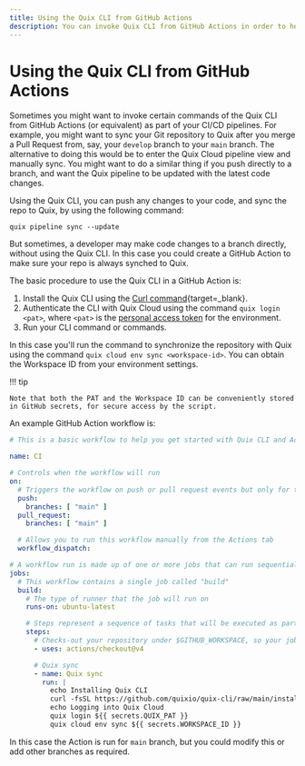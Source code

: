 ```yaml
---
title: Using the Quix CLI from GitHub Actions
description: You can invoke Quix CLI from GitHub Actions in order to help automate your workflows.
---
```


# Using the Quix CLI from GitHub Actions

Sometimes you might want to invoke certain commands of the Quix CLI from GitHub Actions (or equivalent) as part of your CI/CD pipelines. For example, you might want to sync your Git repository to Quix after you merge a Pull Request from, say, your `develop` branch to your `main` branch. The alternative to doing this would be to enter the Quix Cloud pipeline view and manually sync. You might want to do a similar thing if you push directly to a branch, and want the Quix pipeline to be updated with the latest code changes.

Using the Quix CLI, you can push any changes to your code, and sync the repo to Quix, by using the following command:

```
quix pipeline sync --update
```

But sometimes, a developer may make code changes to a branch directly, without using the Quix CLI. In this case you could create a GitHub Action to make sure your repo is always synched to Quix.

The basic procedure to use the Quix CLI in a GitHub Action is:

1. Install the Quix CLI using the [Curl command](https://github.com/quixio/quix-cli?tab=readme-ov-file#installation-of-quix-cli){target=_blank}.
2. Authenticate the CLI with Quix Cloud using the command `quix login <pat>`, where `<pat>` is the [personal access token](../develop/authentication/personal-access-token.md) for the environment. 
3. Run your CLI command or commands.

In this case you'll run the command to synchronize the repository with Quix using the command `quix cloud env sync <workspace-id>`. You can obtain the Workspace ID from your environment settings.

!!! tip

    Note that both the PAT and the Workspace ID can be conveniently stored in GitHub secrets, for secure access by the script.

An example GitHub Action workflow is:

``` yaml
# This is a basic workflow to help you get started with Quix CLI and Actions

name: CI

# Controls when the workflow will run
on:
  # Triggers the workflow on push or pull request events but only for the "main" branch
  push:
    branches: [ "main" ]
  pull_request:
    branches: [ "main" ]

  # Allows you to run this workflow manually from the Actions tab
  workflow_dispatch:

# A workflow run is made up of one or more jobs that can run sequentially or in parallel
jobs:
  # This workflow contains a single job called "build"
  build:
    # The type of runner that the job will run on
    runs-on: ubuntu-latest

    # Steps represent a sequence of tasks that will be executed as part of the job
    steps:
      # Checks-out your repository under $GITHUB_WORKSPACE, so your job can access it
      - uses: actions/checkout@v4

      # Quix sync
      - name: Quix sync
        run: |
          echo Installing Quix CLI
          curl -fsSL https://github.com/quixio/quix-cli/raw/main/install.sh | bash
          echo Logging into Quix Cloud
          quix login ${{ secrets.QUIX_PAT }}
          quix cloud env sync ${{ secrets.WORKSPACE_ID }}
```

In this case the Action is run for `main` branch, but you could modify this or add other branches as required.
